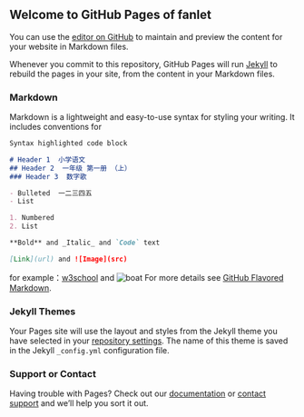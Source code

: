 ## Welcome to GitHub Pages of fanlet

You can use the [editor on GitHub](https://github.com/fanlet20200202/WebTest/edit/master/index.md) to maintain and preview the content for your website in Markdown files.

Whenever you commit to this repository, GitHub Pages will run [Jekyll](https://jekyllrb.com/) to rebuild the pages in your site, from the content in your Markdown files.

### Markdown

Markdown is a lightweight and easy-to-use syntax for styling your writing. It includes conventions for

```markdown
Syntax highlighted code block

# Header 1  小学语文
## Header 2  一年级 第一册 （上）
### Header 3  数字歌

- Bulleted  一二三四五
- List

1. Numbered
2. List

**Bold** and _Italic_ and `Code` text

[Link](url) and ![Image](src)


```
for example：[w3school](http://www.w3school.com.cn/) and ![boat](http://www.w3school.com.cn/images/boat.gif)
For more details see [GitHub Flavored Markdown](https://guides.github.com/features/mastering-markdown/).

### Jekyll Themes

Your Pages site will use the layout and styles from the Jekyll theme you have selected in your [repository settings](https://github.com/fanlet20200202/WebTest/settings). The name of this theme is saved in the Jekyll `_config.yml` configuration file.

### Support or Contact

Having trouble with Pages? Check out our [documentation](https://help.github.com/categories/github-pages-basics/) or [contact support](https://github.com/contact) and we’ll help you sort it out.
